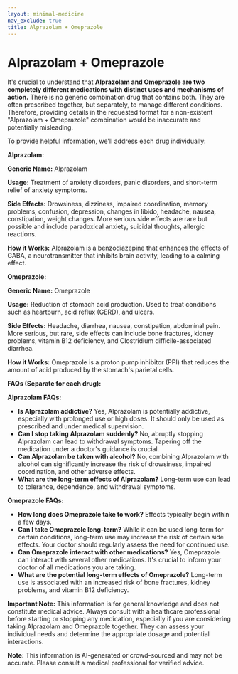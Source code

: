 ```yaml
---
layout: minimal-medicine
nav_exclude: true
title: Alprazolam + Omeprazole
---
```


# Alprazolam + Omeprazole

It's crucial to understand that **Alprazolam and Omeprazole are two completely different medications with distinct uses and mechanisms of action.**  There is no generic combination drug that contains both.  They are often prescribed together, but separately, to manage different conditions.  Therefore, providing details in the requested format for a non-existent "Alprazolam + Omeprazole" combination would be inaccurate and potentially misleading.

To provide helpful information, we'll address each drug individually:

**Alprazolam:**

**Generic Name:** Alprazolam

**Usage:**  Treatment of anxiety disorders, panic disorders, and short-term relief of anxiety symptoms.

**Side Effects:** Drowsiness, dizziness, impaired coordination, memory problems, confusion, depression, changes in libido, headache, nausea, constipation, weight changes.  More serious side effects are rare but possible and include paradoxical anxiety, suicidal thoughts, allergic reactions.

**How it Works:**  Alprazolam is a benzodiazepine that enhances the effects of GABA, a neurotransmitter that inhibits brain activity, leading to a calming effect.


**Omeprazole:**

**Generic Name:** Omeprazole

**Usage:** Reduction of stomach acid production. Used to treat conditions such as heartburn, acid reflux (GERD), and ulcers.

**Side Effects:** Headache, diarrhea, nausea, constipation, abdominal pain.  More serious, but rare, side effects can include bone fractures, kidney problems, vitamin B12 deficiency, and Clostridium difficile-associated diarrhea.

**How it Works:** Omeprazole is a proton pump inhibitor (PPI) that reduces the amount of acid produced by the stomach's parietal cells.


**FAQs (Separate for each drug):**

**Alprazolam FAQs:**

* **Is Alprazolam addictive?** Yes, Alprazolam is potentially addictive, especially with prolonged use or high doses.  It should only be used as prescribed and under medical supervision.
* **Can I stop taking Alprazolam suddenly?** No, abruptly stopping Alprazolam can lead to withdrawal symptoms.  Tapering off the medication under a doctor's guidance is crucial.
* **Can Alprazolam be taken with alcohol?**  No, combining Alprazolam with alcohol can significantly increase the risk of drowsiness, impaired coordination, and other adverse effects.
* **What are the long-term effects of Alprazolam?** Long-term use can lead to tolerance, dependence, and withdrawal symptoms.


**Omeprazole FAQs:**

* **How long does Omeprazole take to work?**  Effects typically begin within a few days.
* **Can I take Omeprazole long-term?** While it can be used long-term for certain conditions, long-term use may increase the risk of certain side effects.  Your doctor should regularly assess the need for continued use.
* **Can Omeprazole interact with other medications?** Yes, Omeprazole can interact with several other medications.  It's crucial to inform your doctor of all medications you are taking.
* **What are the potential long-term effects of Omeprazole?** Long-term use is associated with an increased risk of bone fractures, kidney problems, and vitamin B12 deficiency.


**Important Note:** This information is for general knowledge and does not constitute medical advice.  Always consult with a healthcare professional before starting or stopping any medication, especially if you are considering taking Alprazolam and Omeprazole together.  They can assess your individual needs and determine the appropriate dosage and potential interactions.


**Note:** This information is AI-generated or crowd-sourced and may not be accurate. Please consult a medical professional for verified advice.
